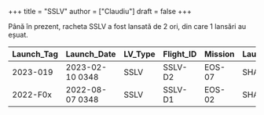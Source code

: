 +++
title = "SSLV"
author = ["Claudiu"]
draft = false
+++

Până în prezent, racheta SSLV a fost lansată de 2 ori, din care 1 lansări au eșuat.

| Launch_Tag | Launch_Date     | LV_Type | Flight_ID | Mission | Launch_Site | Country | Outcome |
|------------|-----------------|---------|-----------|---------|-------------|---------|---------|
| 2023-019   | 2023-02-10 0348 | SSLV    | SSLV-D2   | EOS-07  | SHAR FLP    | IN      | S       |
| 2022-F0x   | 2022-08-07 0348 | SSLV    | SSLV-D1   | EOS-02  | SHAR FLP    | IN      | F       |
